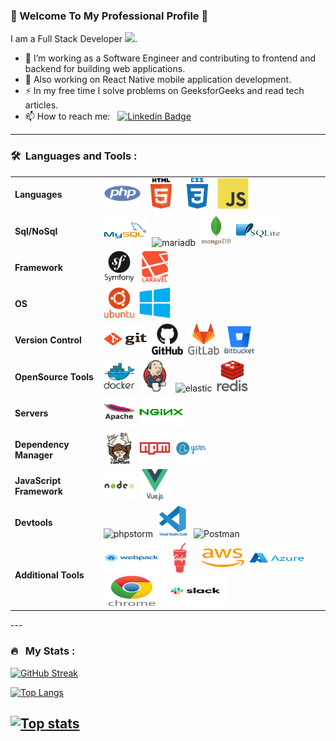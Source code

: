### 👋  Welcome To My Professional Profile  👋


I am a Full Stack Developer <img src="https://media.giphy.com/media/WUlplcMpOCEmTGBtBW/giphy.gif" width="30">.

- 🔭 I’m working as a Software Engineer and contributing to frontend and backend for building web applications.
- 🌱 Also working on React Native mobile application development.
- ⚡ In my free time I solve problems on GeeksforGeeks and read tech articles.
- 📫 How to reach me: &nbsp; [![Linkedin Badge](https://img.shields.io/badge/LinkedIn-0077B5?style=for-the-badge&logo=linkedin&logoColor=white)](https://in.linkedin.com/in/deep-panara-dp)

---

### 🛠 &nbsp;Languages and Tools :

<table border="0">
  <tr>
    <td><b>Languages</b></td>
    <td>
      <img src="https://github.com/devicons/devicon/blob/master/icons/php/php-plain.svg" title="php" alt="php" width="60" height="50"/>&nbsp;
      <img src="https://github.com/devicons/devicon/blob/master/icons/html5/html5-original-wordmark.svg" title="HTML5" alt="HTML" width="50" height="50"/>&nbsp;
      <img src="https://github.com/devicons/devicon/blob/master/icons/css3/css3-plain-wordmark.svg"  title="CSS3" alt="CSS" width="50" height="50"/>&nbsp;
      <img src="https://github.com/devicons/devicon/blob/master/icons/javascript/javascript-original.svg" title="JavaScript" alt="JavaScript" width="50" height="50"/>&nbsp;
    </td>
  </tr>
  <tr>
    <td><b>Sql/NoSql</b></td>
    <td>
      <img src="https://github.com/devicons/devicon/blob/master/icons/mysql/mysql-original-wordmark.svg" title="MySQL"  alt="MySQL" width="70" height="50"/>&nbsp;
      <img src="https://mariadb.com/wp-content/uploads/2019/11/mariadb-logo-vertical_blue.svg" title="mariadb" alt="mariadb"  width="50" height="50"/>&nbsp;
      <img src="https://github.com/devicons/devicon/blob/master/icons/mongodb/mongodb-original-wordmark.svg" title="mongodb" alt="mongodb"  width="50" height="50"/>&nbsp;
      <img src="https://github.com/devicons/devicon/blob/master/icons/sqlite/sqlite-original-wordmark.svg" title="sqlite" alt="sqlite"  width="70" height="50"/>&nbsp;
    </td>
  </tr>
  <tr>
    <td><b>Framework</b></td>
    <td>
      <img src="https://github.com/devicons/devicon/blob/master/icons/symfony/symfony-original-wordmark.svg" title="symfony" alt="symfony"  width="50" height="50"/>&nbsp;
      <img src="https://github.com/devicons/devicon/blob/master/icons/laravel/laravel-plain-wordmark.svg" title="laravel" alt="laravel"  width="50" height="50"/>&nbsp;
    </td>
  </tr>
  <tr>
    <td><b>OS</b></td>
    <td>
      <img src="https://github.com/devicons/devicon/blob/master/icons/ubuntu/ubuntu-plain-wordmark.svg" title="ubuntu" alt="ubuntu" width="50" height="50"/>&nbsp;
      <img src="https://github.com/devicons/devicon/blob/master/icons/windows8/windows8-original.svg" title="windows" alt="windows" width="50" height="50"/>&nbsp;
    </td>
  </tr>
  <tr>
    <td><b>Version Control</b></td>
    <td>
      <img src="https://github.com/devicons/devicon/blob/master/icons/git/git-original-wordmark.svg" title="git" alt="git" width="70" height="50"/>&nbsp;
      <img src="https://github.com/devicons/devicon/blob/master/icons/github/github-original-wordmark.svg" title="github" alt="github" width="50" height="50"/>&nbsp;
      <img src="https://github.com/devicons/devicon/blob/master/icons/gitlab/gitlab-original-wordmark.svg" title="gitlab" alt="gitlab" width="50" height="50"/>&nbsp;
      <img src="https://github.com/devicons/devicon/blob/master/icons/bitbucket/bitbucket-original-wordmark.svg" title="bitbucket" alt="bitbucket"  width="50" height="50"/>&nbsp;
    </td>
  </tr>
  <tr>
    <td><b>OpenSource Tools</b></td>
    <td>
      <img src="https://github.com/devicons/devicon/blob/master/icons/docker/docker-original-wordmark.svg" title="docker" alt="docker"  width="50" height="50"/>&nbsp;
      <img src="https://github.com/devicons/devicon/blob/master/icons/jenkins/jenkins-original.svg" title="jenkins" alt="jenkins"  width="50" height="50"/>&nbsp;
      <img src="https://images.contentstack.io/v3/assets/bltefdd0b53724fa2ce/blt280217a63b82a734/6202d3378b1f312528798412/elastic-logo.svg" title="elastic" alt="elastic" width="90" height="50"/>&nbsp;
      <img src="https://github.com/devicons/devicon/blob/master/icons/redis/redis-original-wordmark.svg" title="redis" alt="redis" width="50" height="50"/>&nbsp;
    </td>
  </tr>
  <tr>
    <td><b>Servers</b></td>
    <td>
      <img src="https://github.com/devicons/devicon/blob/master/icons/apache/apache-original-wordmark.svg" title="apache" alt="apache"  width="50" height="50"/>&nbsp;
      <img src="https://github.com/devicons/devicon/blob/master/icons/nginx/nginx-original.svg" title="nginx" alt="nginx"  width="70" height="50"/>&nbsp;
    </td>
  </tr>
  <tr>
    <td><b>Dependency Manager</b></td>
    <td>
      <img src="https://github.com/devicons/devicon/blob/master/icons/composer/composer-original.svg" title="composer" alt="composer" width="50" height="50"/>&nbsp;
      <img src="https://github.com/devicons/devicon/blob/master/icons/npm/npm-original-wordmark.svg" title="npm" alt="npm" width="50" height="50"/>&nbsp;
      <img src="https://github.com/devicons/devicon/blob/master/icons/yarn/yarn-original-wordmark.svg" title="yarn" alt="yarn" width="50" height="50"/>&nbsp;
    </td>
  </tr>
  <tr>
    <td><b>JavaScript Framework</b></td>
    <td>
      <img src="https://github.com/devicons/devicon/blob/master/icons/nodejs/nodejs-original-wordmark.svg" title="NodeJS" alt="NodeJS" width="50" height="50"/>&nbsp;
      <img src="https://github.com/devicons/devicon/blob/master/icons/vuejs/vuejs-original-wordmark.svg" title="vuejs" alt="vuejs" width="50" height="50"/>&nbsp;
    </td>
  </tr>
  <tr>
    <td><b>Devtools</b></td>
    <td>
      <img src="https://upload.wikimedia.org/wikipedia/commons/c/c9/PhpStorm_Icon.svg" title="phpstorm" alt="phpstorm"  width="50" height="50"/>&nbsp;
      <img src="https://github.com/devicons/devicon/blob/master/icons/vscode/vscode-original-wordmark.svg" title="vscode" alt="vscode"  width="50" height="50"/>&nbsp;
      <img src="https://www.vectorlogo.zone/logos/getpostman/getpostman-icon.svg" title="Postman"  alt="Postman" width="50" height="50"/>&nbsp;
    </td>
  </tr>
  <tr>
    <td><b>Additional Tools</b></td>
    <td>
      <img src="https://github.com/devicons/devicon/blob/master/icons/webpack/webpack-original-wordmark.svg" title="webpack" alt="webpack"  width="90" height="50"/>&nbsp;
      <img src="https://github.com/devicons/devicon/blob/master/icons/gulp/gulp-plain.svg" title="gulp" alt="gulp"  width="50" height="50"/>&nbsp;
      <img src="https://github.com/devicons/devicon/blob/master/icons/amazonwebservices/amazonwebservices-plain-wordmark.svg" title="AWS" alt="AWS" width="70" height="50"/>&nbsp;
      <img src="https://github.com/devicons/devicon/blob/master/icons/azure/azure-original-wordmark.svg" title="azure" alt="azure"  width="90" height="50"/>&nbsp;
      <img src="https://github.com/devicons/devicon/blob/master/icons/chrome/chrome-original-wordmark.svg" title="chrome" alt="chrome"  width="90" height="50"/>&nbsp;
      <img src="https://github.com/devicons/devicon/blob/master/icons/slack/slack-original-wordmark.svg" title="slack" alt="slack"  width="100" height="50"/>&nbsp;
    </td>
  </tr>
</table>
---

### 🔥 &nbsp; My Stats :
[![GitHub Streak](http://github-readme-streak-stats.herokuapp.com?user=deeppanara&theme=dark&background=000000)](https://github.com/deeppanara)

[![Top Langs](https://github-readme-stats.vercel.app/api/top-langs/?username=deeppanara&layout=compact&theme=vision-friendly-dark)](https://github.com/deeppanara)

[![Top stats](https://github-readme-stats.vercel.app/api?username=deeppanara&theme=vision-friendly-dark&show_icons=true&count_private=true)](https://github.com/deeppanara)
---

<!--
**HappyCoding999/HappyCoding999** is a ✨ _special_ ✨ repository because its `README.md` (this file) appears on your GitHub profile.

Here are some ideas to get you started:

- 🔭 I’m currently working on ...
- 🌱 I’m currently learning ...
- 👯 I’m looking to collaborate on ...
- 🤔 I’m looking for help with ...
- 💬 Ask me about ...
- 📫 How to reach me: ...
- 😄 Pronouns: ...
- ⚡ Fun fact: ...
-->
